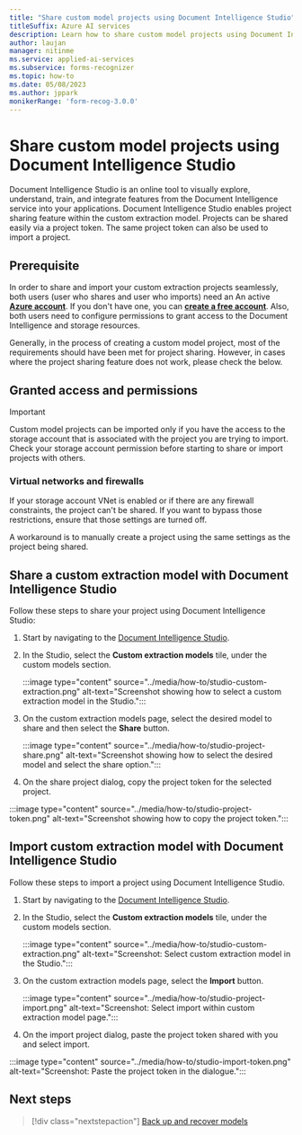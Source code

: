 ```yaml
---
title: "Share custom model projects using Document Intelligence Studio"
titleSuffix: Azure AI services
description: Learn how to share custom model projects using Document Intelligence Studio.
author: laujan
manager: nitinme
ms.service: applied-ai-services
ms.subservice: forms-recognizer
ms.topic: how-to
ms.date: 05/08/2023
ms.author: jppark
monikerRange: 'form-recog-3.0.0'
---
```



# Share custom model projects using Document Intelligence Studio

Document Intelligence Studio is an online tool to visually explore, understand, train, and integrate features from the Document Intelligence service into your applications. Document Intelligence Studio enables project sharing feature within the custom extraction model. Projects can be shared easily via a project token. The same project token can also be used to import a project.

## Prerequisite

In order to share and import your custom extraction projects seamlessly, both users (user who shares and user who imports) need an An active [**Azure account**](https://azure.microsoft.com/free/cognitive-services/).  If you don't have one, you can [**create a free account**](https://azure.microsoft.com/free/). Also, both users need to configure permissions to grant access to the Document Intelligence and storage resources.

Generally, in the process of creating a custom model project, most of the requirements should have been met for project sharing. However, in cases where the project sharing feature does not work, please check the below.

## Granted access and permissions

 > [!IMPORTANT]
 > Custom model projects can be imported only if you have the access to the storage account that is associated with the project you are trying to import. Check your storage account permission before starting to share or import projects with others.

### Virtual networks and firewalls

If your storage account VNet is enabled or if there are any firewall constraints, the project can't be shared. If you want to bypass those restrictions, ensure that those settings are turned off.

A workaround is to manually create a project using the same settings as the project being shared.


## Share a custom extraction model with Document Intelligence Studio

Follow these steps to share your project using Document Intelligence Studio:

1. Start by navigating to the [Document Intelligence Studio](https://formrecognizer.appliedai.azure.com/studio).

1. In the Studio, select the **Custom extraction models** tile, under the custom models section.

   :::image type="content" source="../media/how-to/studio-custom-extraction.png" alt-text="Screenshot showing how to select a custom extraction model in the Studio.":::

1. On the custom extraction models page, select the desired model to share and then select the **Share** button.

   :::image type="content" source="../media/how-to/studio-project-share.png" alt-text="Screenshot showing how to select the desired model and select the share option.":::

1. On the share project dialog, copy the project token for the selected project.

:::image type="content" source="../media/how-to/studio-project-token.png" alt-text="Screenshot showing how to copy the project token.":::

## Import custom extraction model with Document Intelligence Studio

Follow these steps to import a project using Document Intelligence Studio.

1. Start by navigating to the [Document Intelligence Studio](https://formrecognizer.appliedai.azure.com/studio).

1. In the Studio, select the **Custom extraction models** tile, under the custom models section.

   :::image type="content" source="../media/how-to/studio-custom-extraction.png" alt-text="Screenshot: Select custom extraction model in the Studio.":::

1. On the custom extraction models page, select the **Import** button.

   :::image type="content" source="../media/how-to/studio-project-import.png" alt-text="Screenshot: Select import within custom extraction model page.":::

1. On the import project dialog, paste the project token shared with you and select import.

:::image type="content" source="../media/how-to/studio-import-token.png" alt-text="Screenshot: Paste the project token in the dialogue.":::

## Next steps

> [!div class="nextstepaction"]
> [Back up and recover models](../disaster-recovery.md)
